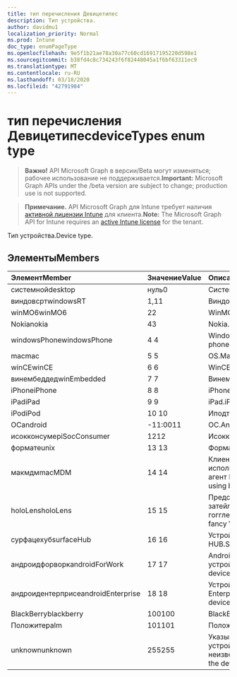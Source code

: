 ```yaml
---
title: тип перечисления Девицетипес
description: Тип устройства.
author: davidmu1
localization_priority: Normal
ms.prod: Intune
doc_type: enumPageType
ms.openlocfilehash: 9e5f1b21ae78a30a77c60cd16917195220d598e1
ms.sourcegitcommit: b38fd4c8c734243f6f82448045a1f6bf63311ec9
ms.translationtype: MT
ms.contentlocale: ru-RU
ms.lasthandoff: 03/18/2020
ms.locfileid: "42791984"
---
```

# <a name="devicetypes-enum-type"></a><span data-ttu-id="7fd90-103">тип перечисления Девицетипес</span><span class="sxs-lookup"><span data-stu-id="7fd90-103">deviceTypes enum type</span></span>

> <span data-ttu-id="7fd90-104">**Важно!** API Microsoft Graph в версии/Beta могут изменяться; рабочее использование не поддерживается.</span><span class="sxs-lookup"><span data-stu-id="7fd90-104">**Important:** Microsoft Graph APIs under the /beta version are subject to change; production use is not supported.</span></span>

> <span data-ttu-id="7fd90-105">**Примечание.** API Microsoft Graph для Intune требует наличия [активной лицензии Intune](https://go.microsoft.com/fwlink/?linkid=839381) для клиента.</span><span class="sxs-lookup"><span data-stu-id="7fd90-105">**Note:** The Microsoft Graph API for Intune requires an [active Intune license](https://go.microsoft.com/fwlink/?linkid=839381) for the tenant.</span></span>

<span data-ttu-id="7fd90-106">Тип устройства.</span><span class="sxs-lookup"><span data-stu-id="7fd90-106">Device type.</span></span>

## <a name="members"></a><span data-ttu-id="7fd90-107">Элементы</span><span class="sxs-lookup"><span data-stu-id="7fd90-107">Members</span></span>
|<span data-ttu-id="7fd90-108">Элемент</span><span class="sxs-lookup"><span data-stu-id="7fd90-108">Member</span></span>|<span data-ttu-id="7fd90-109">Значение</span><span class="sxs-lookup"><span data-stu-id="7fd90-109">Value</span></span>|<span data-ttu-id="7fd90-110">Описание</span><span class="sxs-lookup"><span data-stu-id="7fd90-110">Description</span></span>|
|:---|:---|:---|
|<span data-ttu-id="7fd90-111">системной</span><span class="sxs-lookup"><span data-stu-id="7fd90-111">desktop</span></span>|<span data-ttu-id="7fd90-112">нуль</span><span class="sxs-lookup"><span data-stu-id="7fd90-112">0</span></span>|<span data-ttu-id="7fd90-113">Системной.</span><span class="sxs-lookup"><span data-stu-id="7fd90-113">Desktop.</span></span>|
|<span data-ttu-id="7fd90-114">виндовсрт</span><span class="sxs-lookup"><span data-stu-id="7fd90-114">windowsRT</span></span>|<span data-ttu-id="7fd90-115">1,1</span><span class="sxs-lookup"><span data-stu-id="7fd90-115">1</span></span>|<span data-ttu-id="7fd90-116">Виндовсрт.</span><span class="sxs-lookup"><span data-stu-id="7fd90-116">WindowsRT.</span></span>|
|<span data-ttu-id="7fd90-117">winMO6</span><span class="sxs-lookup"><span data-stu-id="7fd90-117">winMO6</span></span>|<span data-ttu-id="7fd90-118">2</span><span class="sxs-lookup"><span data-stu-id="7fd90-118">2</span></span>|<span data-ttu-id="7fd90-119">WinMO6.</span><span class="sxs-lookup"><span data-stu-id="7fd90-119">WinMO6.</span></span>|
|<span data-ttu-id="7fd90-120">Nokia</span><span class="sxs-lookup"><span data-stu-id="7fd90-120">nokia</span></span>|<span data-ttu-id="7fd90-121">4</span><span class="sxs-lookup"><span data-stu-id="7fd90-121">3</span></span>|<span data-ttu-id="7fd90-122">Nokia.</span><span class="sxs-lookup"><span data-stu-id="7fd90-122">Nokia.</span></span>|
|<span data-ttu-id="7fd90-123">windowsPhone</span><span class="sxs-lookup"><span data-stu-id="7fd90-123">windowsPhone</span></span>|<span data-ttu-id="7fd90-124">4 </span><span class="sxs-lookup"><span data-stu-id="7fd90-124">4</span></span>|<span data-ttu-id="7fd90-125">Windows Phone.</span><span class="sxs-lookup"><span data-stu-id="7fd90-125">Windows phone.</span></span>|
|<span data-ttu-id="7fd90-126">mac</span><span class="sxs-lookup"><span data-stu-id="7fd90-126">mac</span></span>|<span data-ttu-id="7fd90-127">5 </span><span class="sxs-lookup"><span data-stu-id="7fd90-127">5</span></span>|<span data-ttu-id="7fd90-128">OS.</span><span class="sxs-lookup"><span data-stu-id="7fd90-128">Mac.</span></span>|
|<span data-ttu-id="7fd90-129">winCE</span><span class="sxs-lookup"><span data-stu-id="7fd90-129">winCE</span></span>|<span data-ttu-id="7fd90-130">6 </span><span class="sxs-lookup"><span data-stu-id="7fd90-130">6</span></span>|<span data-ttu-id="7fd90-131">WinCE.</span><span class="sxs-lookup"><span data-stu-id="7fd90-131">WinCE.</span></span>|
|<span data-ttu-id="7fd90-132">винембеддед</span><span class="sxs-lookup"><span data-stu-id="7fd90-132">winEmbedded</span></span>|<span data-ttu-id="7fd90-133">7 </span><span class="sxs-lookup"><span data-stu-id="7fd90-133">7</span></span>|<span data-ttu-id="7fd90-134">Винембеддед.</span><span class="sxs-lookup"><span data-stu-id="7fd90-134">WinEmbedded.</span></span>|
|<span data-ttu-id="7fd90-135">iPhone</span><span class="sxs-lookup"><span data-stu-id="7fd90-135">iPhone</span></span>|<span data-ttu-id="7fd90-136">8 </span><span class="sxs-lookup"><span data-stu-id="7fd90-136">8</span></span>|<span data-ttu-id="7fd90-137">iPhone.</span><span class="sxs-lookup"><span data-stu-id="7fd90-137">iPhone.</span></span>|
|<span data-ttu-id="7fd90-138">iPad</span><span class="sxs-lookup"><span data-stu-id="7fd90-138">iPad</span></span>|<span data-ttu-id="7fd90-139">9 </span><span class="sxs-lookup"><span data-stu-id="7fd90-139">9</span></span>|<span data-ttu-id="7fd90-140">iPad.</span><span class="sxs-lookup"><span data-stu-id="7fd90-140">iPad.</span></span>|
|<span data-ttu-id="7fd90-141">iPod</span><span class="sxs-lookup"><span data-stu-id="7fd90-141">iPod</span></span>|<span data-ttu-id="7fd90-142">10 </span><span class="sxs-lookup"><span data-stu-id="7fd90-142">10</span></span>|<span data-ttu-id="7fd90-143">Иподтауч.</span><span class="sxs-lookup"><span data-stu-id="7fd90-143">iPodTouch.</span></span>|
|<span data-ttu-id="7fd90-144">ОС</span><span class="sxs-lookup"><span data-stu-id="7fd90-144">android</span></span>|<span data-ttu-id="7fd90-145">-11:00</span><span class="sxs-lookup"><span data-stu-id="7fd90-145">11</span></span>|<span data-ttu-id="7fd90-146">ОС.</span><span class="sxs-lookup"><span data-stu-id="7fd90-146">Android.</span></span>|
|<span data-ttu-id="7fd90-147">исокконсумер</span><span class="sxs-lookup"><span data-stu-id="7fd90-147">iSocConsumer</span></span>|<span data-ttu-id="7fd90-148">12</span><span class="sxs-lookup"><span data-stu-id="7fd90-148">12</span></span>|<span data-ttu-id="7fd90-149">Исокконсумер.</span><span class="sxs-lookup"><span data-stu-id="7fd90-149">iSocConsumer.</span></span>|
|<span data-ttu-id="7fd90-150">формате</span><span class="sxs-lookup"><span data-stu-id="7fd90-150">unix</span></span>|<span data-ttu-id="7fd90-151">13 </span><span class="sxs-lookup"><span data-stu-id="7fd90-151">13</span></span>|<span data-ttu-id="7fd90-152">Формате.</span><span class="sxs-lookup"><span data-stu-id="7fd90-152">Unix.</span></span>|
|<span data-ttu-id="7fd90-153">макмдм</span><span class="sxs-lookup"><span data-stu-id="7fd90-153">macMDM</span></span>|<span data-ttu-id="7fd90-154">14 </span><span class="sxs-lookup"><span data-stu-id="7fd90-154">14</span></span>|<span data-ttu-id="7fd90-155">Клиент Mac OS X, использующий встроенный агент MDM.</span><span class="sxs-lookup"><span data-stu-id="7fd90-155">Mac OS X client using built in MDM agent.</span></span>|
|<span data-ttu-id="7fd90-156">holoLens</span><span class="sxs-lookup"><span data-stu-id="7fd90-156">holoLens</span></span>|<span data-ttu-id="7fd90-157">15 </span><span class="sxs-lookup"><span data-stu-id="7fd90-157">15</span></span>|<span data-ttu-id="7fd90-158">Представляет собой затейливого Windows 10 гогглес.</span><span class="sxs-lookup"><span data-stu-id="7fd90-158">Representing the fancy Windows 10 goggles.</span></span>|
|<span data-ttu-id="7fd90-159">сурфацехуб</span><span class="sxs-lookup"><span data-stu-id="7fd90-159">surfaceHub</span></span>|<span data-ttu-id="7fd90-160">16 </span><span class="sxs-lookup"><span data-stu-id="7fd90-160">16</span></span>|<span data-ttu-id="7fd90-161">Устройство Surface HUB.</span><span class="sxs-lookup"><span data-stu-id="7fd90-161">Surface HUB device.</span></span>|
|<span data-ttu-id="7fd90-162">андроидфорворк</span><span class="sxs-lookup"><span data-stu-id="7fd90-162">androidForWork</span></span>|<span data-ttu-id="7fd90-163">17 </span><span class="sxs-lookup"><span data-stu-id="7fd90-163">17</span></span>|<span data-ttu-id="7fd90-164">Android для рабочего устройства.</span><span class="sxs-lookup"><span data-stu-id="7fd90-164">Android for work device.</span></span>|
|<span data-ttu-id="7fd90-165">андроидентерприсе</span><span class="sxs-lookup"><span data-stu-id="7fd90-165">androidEnterprise</span></span>|<span data-ttu-id="7fd90-166">18 </span><span class="sxs-lookup"><span data-stu-id="7fd90-166">18</span></span>|<span data-ttu-id="7fd90-167">Устройство Android Enterprise.</span><span class="sxs-lookup"><span data-stu-id="7fd90-167">Android enterprise device.</span></span>|
|<span data-ttu-id="7fd90-168">BlackBerry</span><span class="sxs-lookup"><span data-stu-id="7fd90-168">blackberry</span></span>|<span data-ttu-id="7fd90-169">100</span><span class="sxs-lookup"><span data-stu-id="7fd90-169">100</span></span>|<span data-ttu-id="7fd90-170">BlackBerry.</span><span class="sxs-lookup"><span data-stu-id="7fd90-170">Blackberry.</span></span>|
|<span data-ttu-id="7fd90-171">Положите</span><span class="sxs-lookup"><span data-stu-id="7fd90-171">palm</span></span>|<span data-ttu-id="7fd90-172">101</span><span class="sxs-lookup"><span data-stu-id="7fd90-172">101</span></span>|<span data-ttu-id="7fd90-173">Положите.</span><span class="sxs-lookup"><span data-stu-id="7fd90-173">Palm.</span></span>|
|<span data-ttu-id="7fd90-174">unknown</span><span class="sxs-lookup"><span data-stu-id="7fd90-174">unknown</span></span>|<span data-ttu-id="7fd90-175">255</span><span class="sxs-lookup"><span data-stu-id="7fd90-175">255</span></span>|<span data-ttu-id="7fd90-176">Указывает, что тип устройства неизвестен.</span><span class="sxs-lookup"><span data-stu-id="7fd90-176">Represents that the device type is unknown.</span></span>|




